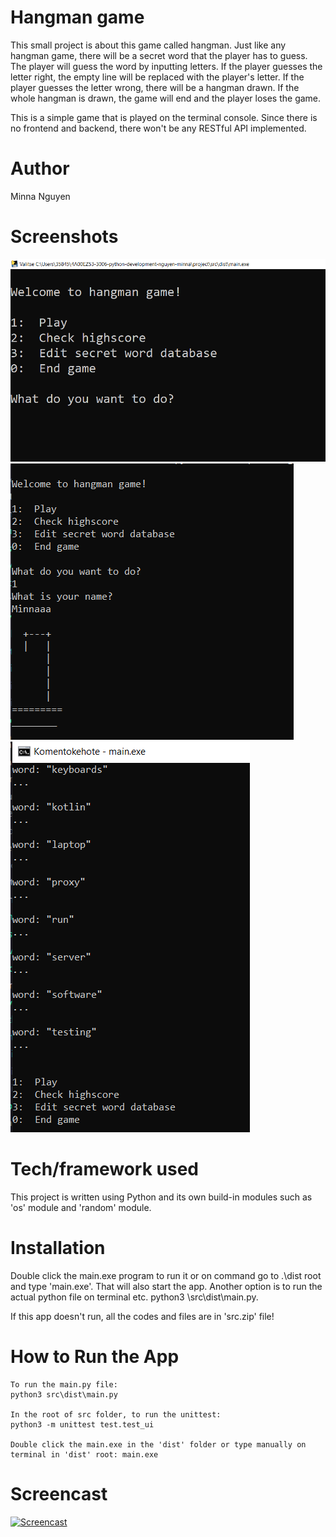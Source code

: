 # Hangman game

This small project is about this game called hangman. Just like any hangman game, there will be a secret word that the player has to guess. The player will guess the word by inputting letters. If the player guesses the letter right, the empty line will be replaced with the player's letter. If the player guesses the letter wrong, there will be a hangman drawn. If the whole hangman is drawn, the game will end and the player loses the game. 

This is a simple game that is played on the terminal console. Since there is no frontend and backend, there won't be any RESTful API implemented. 
# Author

Minna Nguyen

# Screenshots

![Alt text](starting_screen.png "Application startup screen.")
![Alt text](play_option.png "Play option of the hangman.")
![Alt text](check_highscore.png "Display the highscores.")
# Tech/framework used
This project is written using Python and its own build-in modules such as 'os' module and 'random' module.

# Installation
Double click the main.exe program to run it or on command go to .\dist root and type 'main.exe'. That will also start the app. Another option is to run the actual python file on terminal etc. python3 \src\dist\main.py.

If this app doesn't run, all the codes and files are in 'src.zip' file!

# How to Run the App

```
To run the main.py file:
python3 src\dist\main.py

In the root of src folder, to run the unittest: 
python3 -m unittest test.test_ui

Double click the main.exe in the 'dist' folder or type manually on terminal in 'dist' root: main.exe
```

# Screencast

[![Screencast](hangman_video_thumbnail.png)](https://youtu.be/xlbwmPRyWO0)
